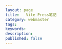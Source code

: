 ```yaml
---
layout: page
title:   Vite Press笔记
category: webmaster
tags: 
keywords:
description:
published: false
---
```
















